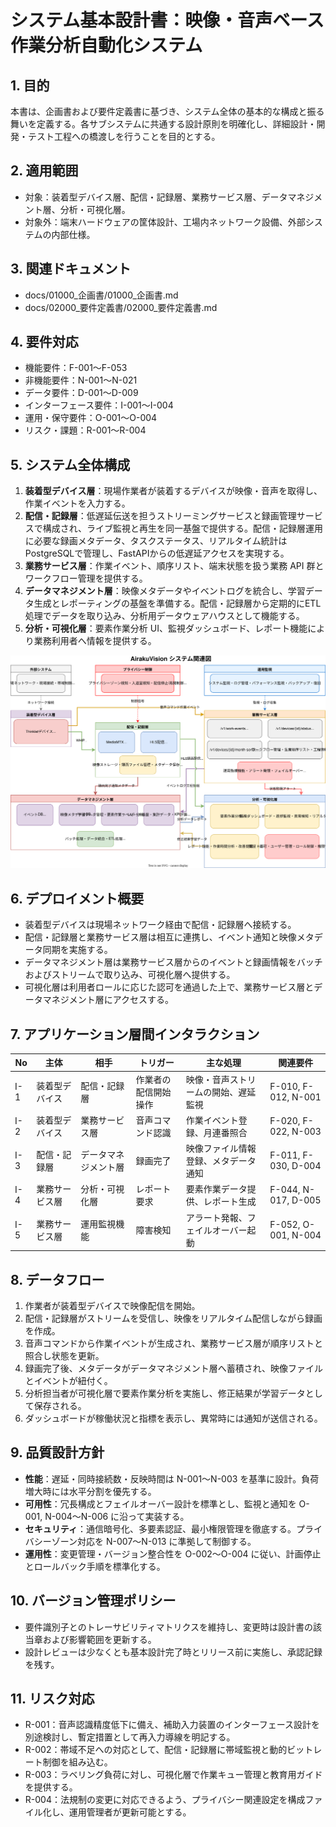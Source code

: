 # システム基本設計書：映像・音声ベース作業分析自動化システム

## 1. 目的
本書は、企画書および要件定義書に基づき、システム全体の基本的な構成と振る舞いを定義する。各サブシステムに共通する設計原則を明確化し、詳細設計・開発・テスト工程への橋渡しを行うことを目的とする。

## 2. 適用範囲
- 対象：装着型デバイス層、配信・記録層、業務サービス層、データマネジメント層、分析・可視化層。
- 対象外：端末ハードウェアの筐体設計、工場内ネットワーク設備、外部システムの内部仕様。

## 3. 関連ドキュメント
- docs/01000_企画書/01000_企画書.md
- docs/02000_要件定義書/02000_要件定義書.md

## 4. 要件対応
- 機能要件：F-001〜F-053
- 非機能要件：N-001〜N-021
- データ要件：D-001〜D-009
- インターフェース要件：I-001〜I-004
- 運用・保守要件：O-001〜O-004
- リスク・課題：R-001〜R-004

## 5. システム全体構成
1. **装着型デバイス層**：現場作業者が装着するデバイスが映像・音声を取得し、作業イベントを入力する。
2. **配信・記録層**：低遅延伝送を担うストリーミングサービスと録画管理サービスで構成され、ライブ監視と再生を同一基盤で提供する。配信・記録層運用に必要な録画メタデータ、タスクステータス、リアルタイム統計はPostgreSQLで管理し、FastAPIからの低遅延アクセスを実現する。
3. **業務サービス層**：作業イベント、順序リスト、端末状態を扱う業務 API 群とワークフロー管理を提供する。
4. **データマネジメント層**：映像メタデータやイベントログを統合し、学習データ生成とレポーティングの基盤を準備する。配信・記録層から定期的にETL処理でデータを取り込み、分析用データウェアハウスとして機能する。
5. **分析・可視化層**：要素作業分析 UI、監視ダッシュボード、レポート機能により業務利用者へ情報を提供する。

![システム基本設計システム関連図](./システム基本設計システム関連図.svg)

## 6. デプロイメント概要
- 装着型デバイスは現場ネットワーク経由で配信・記録層へ接続する。
- 配信・記録層と業務サービス層は相互に連携し、イベント通知と映像メタデータ同期を実施する。
- データマネジメント層は業務サービス層からのイベントと録画情報をバッチおよびストリームで取り込み、可視化層へ提供する。
- 可視化層は利用者ロールに応じた認可を通過した上で、業務サービス層とデータマネジメント層にアクセスする。

## 7. アプリケーション層間インタラクション
| No  | 主体           | 相手                 | トリガー             | 主な処理                             | 関連要件            |
| --- | -------------- | -------------------- | -------------------- | ------------------------------------ | ------------------- |
| I-1 | 装着型デバイス | 配信・記録層         | 作業者の配信開始操作 | 映像・音声ストリームの開始、遅延監視 | F-010, F-012, N-001 |
| I-2 | 装着型デバイス | 業務サービス層       | 音声コマンド認識     | 作業イベント登録、月連番照合         | F-020, F-022, N-003 |
| I-3 | 配信・記録層   | データマネジメント層 | 録画完了             | 映像ファイル情報登録、メタデータ通知 | F-011, F-030, D-004 |
| I-4 | 業務サービス層 | 分析・可視化層       | レポート要求         | 要素作業データ提供、レポート生成     | F-044, N-017, D-005 |
| I-5 | 業務サービス層 | 運用監視機能         | 障害検知             | アラート発報、フェイルオーバー起動   | F-052, O-001, N-004 |

## 8. データフロー
1. 作業者が装着型デバイスで映像配信を開始。
2. 配信・記録層がストリームを受信し、映像をリアルタイム配信しながら録画を作成。
3. 音声コマンドから作業イベントが生成され、業務サービス層が順序リストと照合し状態を更新。
4. 録画完了後、メタデータがデータマネジメント層へ蓄積され、映像ファイルとイベントが紐付く。
5. 分析担当者が可視化層で要素作業分析を実施し、修正結果が学習データとして保存される。
6. ダッシュボードが稼働状況と指標を表示し、異常時には通知が送信される。

## 9. 品質設計方針
- **性能**：遅延・同時接続数・反映時間は N-001〜N-003 を基準に設計。負荷増大時には水平分割を優先する。
- **可用性**：冗長構成とフェイルオーバー設計を標準とし、監視と通知を O-001, N-004〜N-006 に沿って実装する。
- **セキュリティ**：通信暗号化、多要素認証、最小権限管理を徹底する。プライバシーゾーン対応を N-007〜N-013 に準拠して制御する。
- **運用性**：変更管理・バージョン整合性を O-002〜O-004 に従い、計画停止とロールバック手順を標準化する。

## 10. バージョン管理ポリシー
- 要件識別子とのトレーサビリティマトリクスを維持し、変更時は設計書の該当章および影響範囲を更新する。
- 設計レビューは少なくとも基本設計完了時とリリース前に実施し、承認記録を残す。

## 11. リスク対応
- R-001：音声認識精度低下に備え、補助入力装置のインターフェース設計を別途検討し、暫定措置として再入力導線を明記する。
- R-002：帯域不足への対応として、配信・記録層に帯域監視と動的ビットレート制御を組み込む。
- R-003：ラベリング負荷に対し、可視化層で作業キュー管理と教育用ガイドを提供する。
- R-004：法規制の変更に対応できるよう、プライバシー関連設定を構成ファイル化し、運用管理者が更新可能とする。
